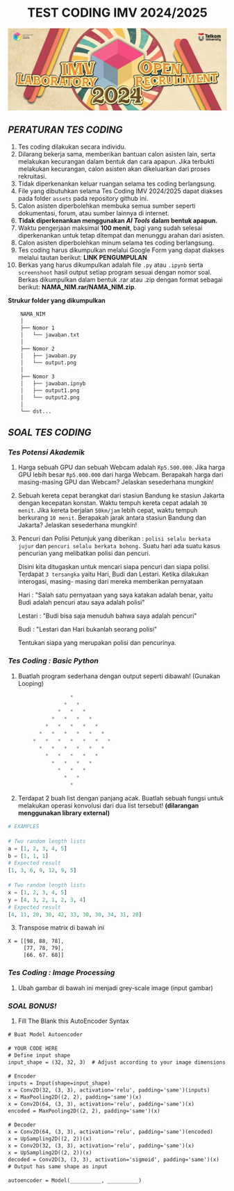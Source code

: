 <h1 style=" text-align: center; font-weight: bold;">TEST CODING IMV 2024/2025</h1>

<img title="a title" alt="Alt text" src="banner.png">

## ***PERATURAN TES CODING***

1. Tes coding dilakukan secara individu.
2. Dilarang bekerja sama, memberikan bantuan calon asisten lain, serta melakukan kecurangan dalam bentuk dan cara apapun. Jika terbukti melakukan kecurangan, calon asisten akan dikeluarkan dari proses rekruitasi.
3. Tidak diperkenankan keluar ruangan selama tes coding berlangsung.
4. File yang dibutuhkan selama Tes Coding IMV 2024/2025 dapat diakses pada folder `assets` pada repository github ini.
5. Calon asisten diperbolehkan membuka semua sumber seperti dokumentasi, forum, atau sumber lainnya di internet.
6. **Tidak diperkenankan menggunakan ***AI Tools*** dalam bentuk apapun.**
7. Waktu pengerjaan maksimal **100 menit**, bagi yang sudah selesai diperkenankan untuk tetap ditempat dan menunggu arahan dari asisten.
8. Calon asisten diperbolehkan minum selama tes coding berlangsung.
9. Tes coding harus dikumpulkan melalui Google Form yang dapat diakses melalui tautan berikut: **LINK PENGUMPULAN**
10. Berkas yang harus dikumpulkan adalah file `.py` atau `.ipynb` serta `screenshoot` hasil output setiap program sesuai dengan nomor soal. Berkas dikumpulkan dalam bentuk .rar atau .zip dengan format sebagai berikut: **NAMA_NIM.rar/NAMA_NIM.zip**.

**Strukur folder yang dikumpulkan**
```
    NAMA_NIM
    │
    ├── Nomor 1
    │   └── jawaban.txt
    │
    ├── Nomor 2
    │   ├── jawaban.py
    │   └── output.png
    │
    ├── Nomor 3
    │   ├── jawaban.ipnyb
    │   ├── output1.png
    │   └── output2.png
    │
    └── dst...
```

## ***SOAL TES CODING***

### ***Tes Potensi Akademik***

1. Harga sebuah GPU dan sebuah Webcam adalah `Rp5.500.000`. Jika harga GPU lebih besar `Rp5.000.000` dari harga Webcam. Berapakah harga dari masing-masing GPU dan Webcam? Jelaskan sesederhana mungkin!

2. Sebuah kereta cepat berangkat dari stasiun Bandung ke stasiun Jakarta dengan kecepatan konstan. Waktu tempuh kereta cepat adalah `30 menit`. Jika kereta berjalan `50km/jam` lebih cepat, waktu tempuh berkurang `10 menit`. Berapakah jarak antara stasiun Bandung dan Jakarta? Jelaskan sesederhana mungkin!

3. Pencuri dan Polisi 
Petunjuk yang diberikan : `polisi selalu berkata jujur` dan `pencuri selalu berkata bohong.` 
Suatu hari ada suatu kasus pencurian yang melibatkan polisi dan pencuri. 

    Disini kita ditugaskan untuk mencari siapa pencuri dan siapa polisi. Terdapat `3 tersangka` yaitu Hari, Budi dan Lestari. 
    Ketika dilakukan interogasi, masing- masing dari mereka memberikan pernyataan 

    Hari : "Salah satu pernyataan yang saya katakan adalah benar, yaitu Budi adalah pencuri atau saya adalah polisi" 

    Lestari : "Budi bisa saja menuduh bahwa saya adalah pencuri" 

    Budi : "Lestari dan Hari bukanlah seorang polisi" 

    Tentukan siapa yang merupakan polisi dan pencurinya.


### ***Tes Coding : Basic Python***

1. Buatlah program sederhana dengan output seperti dibawah! (Gunakan Looping)

```python
                    *   
                  *   *   
                *   *   *   
              *   *   *   *   
            *   *   *   *   *   
          *   *   *   *   *   *   
        *   *   *   *   *   *   *   
          *   *   *   *   *   *   
            *   *   *   *   *   
              *   *   *   *   
                *   *   *   
                  *   *   
                    *   
```
2. Terdapat 2 buah list dengan panjang acak. Buatlah sebuah fungsi untuk melakukan operasi konvolusi dari dua list tersebut! **(dilarangan menggunakan library external)**

```python
# EXAMPLES

# Two random length lists
a = [1, 2, 3, 4, 5]
b = [1, 1, 1]
# Expected result
[1, 3, 6, 9, 12, 9, 5]

# Two random length lists
x = [1, 2, 3, 4, 5]
y = [4, 3, 2, 1, 2, 3, 4]
# Expected result
[4, 11, 20, 30, 42, 33, 30, 30, 34, 31, 20]
```
3. Transpose matrix di bawah ini
```
X = [[98, 88, 78],
     [77, 78, 79],
     [66. 67. 68]] 
```

### ***Tes Coding : Image Processing***
1. Ubah gambar di bawah ini menjadi grey-scale image
(input gambar)
 

### ***SOAL BONUS!***

1. Fill The Blank this AutoEncoder Syntax 

```
# Buat Model Autoencoder

# YOUR CODE HERE
# Define input shape
input_shape = (32, 32, 3)  # Adjust according to your image dimensions

# Encoder
inputs = Input(shape=input_shape)
x = Conv2D(32, (3, 3), activation='relu', padding='same')(inputs)
x = MaxPooling2D((2, 2), padding='same')(x)
x = Conv2D(64, (3, 3), activation='relu', padding='same')(x)
encoded = MaxPooling2D((2, 2), padding='same')(x)

# Decoder
x = Conv2D(64, (3, 3), activation='relu', padding='same')(encoded)
x = UpSampling2D((2, 2))(x)
x = Conv2D(32, (3, 3), activation='relu', padding='same')(x)
x = UpSampling2D((2, 2))(x)
decoded = Conv2D(3, (3, 3), activation='sigmoid', padding='same')(x)  # Output has same shape as input

autoencoder = Model(__________, __________)
 ```